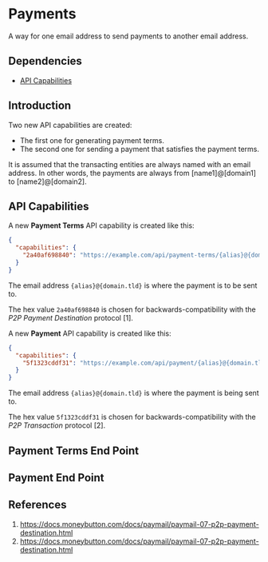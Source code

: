 # Payments

A way for one email address to send payments to another email address.

## Dependencies

* [API Capabilities](./2001-api-capabilities.md)

## Introduction

Two new API capabilities are created:

* The first one for generating payment terms.
* The second one for sending a payment that satisfies the payment terms.

It is assumed that the transacting entities are always named with an email
address. In other words, the payments are always from [name1]@[domain1] to
[name2]@[domain2].

## API Capabilities

A new **Payment Terms** API capability is created like this:

```json
{
  "capabilities": {
    "2a40af698840": "https://example.com/api/payment-terms/{alias}@{domain.tld}"
  }
}
```

The email address ```{alias}@{domain.tld}``` is where the payment is to be sent to.

The hex value ```2a40af698840``` is chosen for backwards-compatibility with the
*P2P Payment Destination* protocol [1].

A new **Payment** API capability is created like this:

```json
{
  "capabilities": {
    "5f1323cddf31": "https://example.com/api/payment/{alias}@{domain.tld}"
  }
}
```

The email address ```{alias}@{domain.tld}``` is where the payment is being sent to.

The hex value ```5f1323cddf31``` is chosen for backwards-compatibility with the
*P2P Transaction* protocol [2].

## Payment Terms End Point

## Payment End Point

## References

1. https://docs.moneybutton.com/docs/paymail/paymail-07-p2p-payment-destination.html
2. https://docs.moneybutton.com/docs/paymail/paymail-07-p2p-payment-destination.html